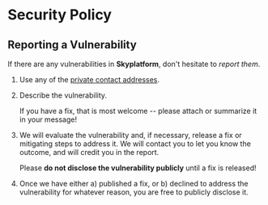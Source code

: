 # Security Policy

## Reporting a Vulnerability

If there are any vulnerabilities in **Skyplatform**, don't hesitate to _report them_.

1. Use any of the [private contact addresses](https://github.com/YojimboSecurity/skyplatform#support).
2. Describe the vulnerability.

   If you have a fix, that is most welcome -- please attach or summarize it in your message!

3. We will evaluate the vulnerability and, if necessary, release a fix or mitigating steps to address it. We will contact you to let you know the outcome, and will credit you in the report.

   Please **do not disclose the vulnerability publicly** until a fix is released!

4. Once we have either a) published a fix, or b) declined to address the vulnerability for whatever reason, you are free to publicly disclose it.
